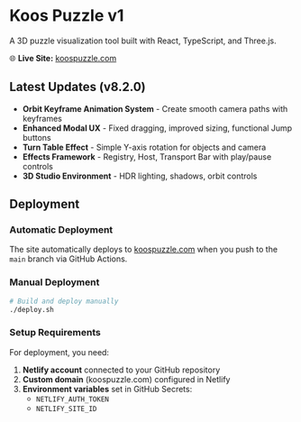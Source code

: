 # Koos Puzzle v1

A 3D puzzle visualization tool built with React, TypeScript, and Three.js.

🌐 **Live Site:** [koospuzzle.com](https://koospuzzle.com)

## Latest Updates (v8.2.0)
- **Orbit Keyframe Animation System** - Create smooth camera paths with keyframes
- **Enhanced Modal UX** - Fixed dragging, improved sizing, functional Jump buttons
- **Turn Table Effect** - Simple Y-axis rotation for objects and camera
- **Effects Framework** - Registry, Host, Transport Bar with play/pause controls
- **3D Studio Environment** - HDR lighting, shadows, orbit controls

## Deployment

### Automatic Deployment
The site automatically deploys to [koospuzzle.com](https://koospuzzle.com) when you push to the `main` branch via GitHub Actions.

### Manual Deployment
```bash
# Build and deploy manually
./deploy.sh
```

### Setup Requirements
For deployment, you need:
1. **Netlify account** connected to your GitHub repository
2. **Custom domain** (koospuzzle.com) configured in Netlify
3. **Environment variables** set in GitHub Secrets:
   - `NETLIFY_AUTH_TOKEN`
   - `NETLIFY_SITE_ID`
